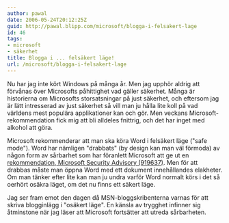 ```yaml
---
author: pawal
date: 2006-05-24T20:12:25Z
guid: http://pawal.blipp.com/microsoft/blogga-i-felsakert-lage
id: 46
tags:
- microsoft
- säkerhet
title: Blogga i ... felsäkert läge!
url: /microsoft/blogga-i-felsakert-lage
---
```


Nu har jag inte kört Windows på många år. Men jag upphör aldrig att
förvånas över Microsofts påhittighet vad gäller säkerhet. Många är
historierna om Microsofts storsatsningar på just säkerhet, och
eftersom jag är lätt intresserad av just säkerhet så vill man ju hålla
lite koll på vad världens mest populära applikationer kan och gör. Men
veckans Microsoft-rekommendation fick mig att bli alldeles fnittrig,
och det har inget med alkohol att göra.

Microsoft rekommenderar att man ska köra Word i felsäkert läge ("safe
mode"). Word har nämligen "drabbats" (by design kan man väl förmoda)
av någon form av sårbarhet som har föranlett Microsoft att ge ut en <a
href="http://www.microsoft.com/technet/security/advisory/919637.mspx">rekommendation,
Microsoft Security Advisory (919637)</a>. Men för att drabbas måste
man öppna Word med ett dokument innehållandes elakheter. Om man tänker
efter lite kan man ju undra varför Word normalt körs i det så oerhört
osäkra läget, om det nu finns ett säkert läge.

Jag ser fram emot den dagen då MSN-bloggskribenterna varnas för att
skriva blogginlägg i "osäkert läge". En känsla av trygghet infinner
sig åtminstone när jag läser att Microsoft fortsätter att utreda
sårbarheten.